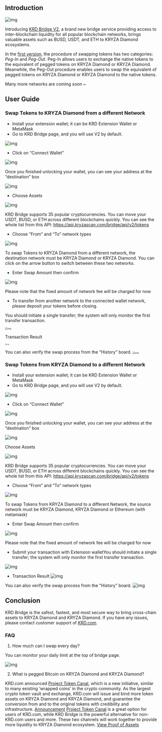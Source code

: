 ## Introduction
![img](https://lh3.googleusercontent.com/ncyDydx75XwAaf8UqrROaVroneHbAS37n6tMP8xBja_W8qqlSK-jkrgngJ58DhzRoQKNvOdVoB9oyZGAWJGrmjUJxi3b9GaF8zhUny5J5B0P17InvH2gT1ozJ_HinrhAPc92SVLL)

Introducing [KRD Bridge V2](https://www.kryzascan.com/en/bridge), a brand new bridge service providing access to inter-blockchain liquidity for all popular blockchain networks, brings valuable assets such as BUSD, USDT, and ETH to KRYZA Diamond ecosystems. 

In the [first version](https://docs.kryzascan.com/smart-chain/guides/panama.html), the procedure of swapping tokens has two categories: *Peg-In* and *Peg-Out*. Peg-In allows users to exchange the native tokens to the equivalent of pegged tokens on KRYZA Diamond or KRYZA Diamond. Meanwhile, the Peg-Out procedure enables users to swap the equivalent of pegged tokens on KRYZA Diamond or KRYZA Diamond to the native tokens. 

Many more networks are coming soon ~


## User Guide
### Swap Tokens to KRYZA Diamond from a different Network
- Install your extension wallet; it can be KRD Extension Wallet or MetaMask
- Go to KRD Bridge page, and you will use V2 by default.

![img](https://lh3.googleusercontent.com/dSHu7isnz-4ZLIxGPtDrb9RgYJFv97QzsCoEhwSEJMZRLSzYino7u_zq8RjC6iWOmpBrvPlAfPy_YLbujO5pdIzGDzlvaNM9fgM62hAfWRTKq23MkikoWWGgMKaTbLLZREDyqhO3)

- Click on “Connect Wallet”

![img](https://lh4.googleusercontent.com/87HpRGLnFDcputyQmRheP3BFQuvWWNDrktbp_pT64PdVlKJz86qNVx0FSxJ-rVR7jq2TnP22j0yRpmVGRO4Lxt3ynu5-nPwu0cu-oJm4Kv45Qqq2SYqJ1VzLmpgMY9KmfjpE7BG8)

Once you finished unlocking your wallet, you can see your address at the “destination” box

![img](https://lh6.googleusercontent.com/T_fO4CbH1rn3B8Olszfc4u6s0Xy6Ie5AS4ezMLRpQuBXu_9K5thFewGPk2bT9jJA9AVfJzsazqtq5N996mgCHgos3i3KFFNwY3pi7gs4kVEHOjrj3Bs0kbvHKjmtPiNtkMdiTlaf)

- Choose Assets

![img](https://lh3.googleusercontent.com/w9ZPn0h6jXTNU7v7l3J85Y0MNNDQgx_Gb732qK5hqKeU2tBP29GqIjUdeiKuTYxfd825cLxcXrpCoth_cHAeEesSQxmNA-4rlSt3m1MLHun_3Cmzg7atHmkvQxEcU_eSeMv0Nm6P)

KRD Bridge supports 35 popular cryptocurrencies. You can move your USDT, BUSD, or ETH across different blockchains quickly. You can see the whole list from this API: https://api.kryzascan.com/bridge/api/v2/tokens 

- Choose “From” and “To” network types

![img](https://lh3.googleusercontent.com/KQ4fWbg3WYMAgeQPlFWXUJooZEdn-YUzmOJEURGONbOKQWey88dJf183UhRD2yzBFsZNOT1GCj3FFNbR20PuImBiNV6GOKWFjKkKT0eHoY1U38NDjehPT7eOzUSx-7EZt-jPeVvc)

To swap Tokens to KRYZA Diamond from a different network, the destination network must be KRYZA Diamond or KRYZA Diamond. You can click on the arrow button to switch between these two networks. 

- Enter Swap Amount then confirm

![img](https://lh6.googleusercontent.com/LPjQPguN2hzRmw_R0NqxrCCbovWTKx8WclrnKTUIfUc47upsPUZuN7Qoa0rq04nw4upugW429HHHU_5PNQ7585ExzBf3poRiGDoTCTX7IthtAJGmJa1_IKnysFHtA4fOpnx_UpaZ)

Please note that the fixed amount of network fee will be charged for now

- To transfer from another network to the connected wallet network, please deposit your tokens before closing. 

You should initiate a single transfer; the system will only monitor the first transfer transaction.

<img src="https://lh5.googleusercontent.com/85Q29z-66WsUf047Ub4H-zy-NMGJC9GBt9ogLgYxWLAymkmE8ztARC2hq0argnPSENh8jrKL3aF_IwrO4qsGAJv055mb1KmhxrL2FHdwusG2l19JYmRdXidy8TvJcOTZKJxwT_zs" alt="img" style="zoom:50%;" />

Transaction Result 

<img src="https://lh4.googleusercontent.com/z__YhfQgDHhjZaRLtAhcm0ovWYV68Sb5r3qRSArpCtE3hnvP3ngT-jkeQe1q_0EbKbp_-iO_6SUNiseLQN4uM1VSdmcVAJyhS_mZsFvWEWEk2rlK1GfwHCE_Xr95y6phE_jkpo7q" alt="img" style="zoom:33%;" />

You can also verify the swap process from the “History” board. 
<img src="https://lh4.googleusercontent.com/74FfAjGt-NItSTjwNkBXFLTpLkkOGf7LGZ_ZyIpYusreWvvHilqFlgiL8Npl_gDAZfXOCcb60KfK_E3eZa4kE9V_AbiRTHN-L7MUmpEdhyg8K4jdrdJmyP-qn-iQ-8OliCXm_g-2" alt="img" style="zoom: 50%;" />

### Swap Tokens from KRYZA Diamond to a different Network

- Install your extension wallet; it can be KRD Extension Wallet or MetaMask
- Go to KRD Bridge page, and you will use V2 by default.

![img](https://lh3.googleusercontent.com/dSHu7isnz-4ZLIxGPtDrb9RgYJFv97QzsCoEhwSEJMZRLSzYino7u_zq8RjC6iWOmpBrvPlAfPy_YLbujO5pdIzGDzlvaNM9fgM62hAfWRTKq23MkikoWWGgMKaTbLLZREDyqhO3)

- Click on “Connect Wallet”

![img](https://lh4.googleusercontent.com/87HpRGLnFDcputyQmRheP3BFQuvWWNDrktbp_pT64PdVlKJz86qNVx0FSxJ-rVR7jq2TnP22j0yRpmVGRO4Lxt3ynu5-nPwu0cu-oJm4Kv45Qqq2SYqJ1VzLmpgMY9KmfjpE7BG8)

Once you finished unlocking your wallet, you can see your address at the “destination” box

![img](https://lh5.googleusercontent.com/e2kaKq5MDsKdAfGrvYCuYkUGcU3UZ7pn3Phe2B-Efz4akCvufTWLHTgPTXnF5ZNrlYPvKMn2V00Tg715wTY7uUS1uO5p9Sux5QNHap_8YmCcZunL_GEHGxLWVMndZInwtR82hY8L)

Choose Assets

![img](https://lh3.googleusercontent.com/w9ZPn0h6jXTNU7v7l3J85Y0MNNDQgx_Gb732qK5hqKeU2tBP29GqIjUdeiKuTYxfd825cLxcXrpCoth_cHAeEesSQxmNA-4rlSt3m1MLHun_3Cmzg7atHmkvQxEcU_eSeMv0Nm6P)

KRD Bridge supports 35 popular cryptocurrencies. You can move your USDT, BUSD, or ETH across different blockchains quickly. You can see the whole list from this API: https://api.kryzascan.com/bridge/api/v2/tokens 

- Choose “From” and “To” network types

![img](https://lh3.googleusercontent.com/KQ4fWbg3WYMAgeQPlFWXUJooZEdn-YUzmOJEURGONbOKQWey88dJf183UhRD2yzBFsZNOT1GCj3FFNbR20PuImBiNV6GOKWFjKkKT0eHoY1U38NDjehPT7eOzUSx-7EZt-jPeVvc)

To swap Tokens from KRYZA Diamond to a different Network, the source network must be KRYZA Diamond, KRYZA Diamond or Ethereum (with metamask)

- Enter Swap Amount then confirm

![img](https://lh6.googleusercontent.com/5-fJqaosqoWbAr7KjZI_8Rle65txVuBqIycEGS33CUyYHSznqA5mjLb0XWiZHLEs-6j3Ur0pEYXHCcQ54-wAtIjwI07S-R24Yt4yzgCpb-4xWUJpk-YX-ktPQ7dSF5EMksJwWTdR)

Please note that the fixed amount of network fee will be charged for now

- Submit your transaction with Extension walletYou should initiate a single transfer; the system will only monitor the first transfer transaction.

![img](https://lh6.googleusercontent.com/EthGaKF3zur1_JrB7EWCE5TrNO81AhFq9FEgsa7fDsCUOQWodwM0_KAs449-owyxNxJ2OseoryHBnHCkgutPihOv8RsYoUtnTWJUUXby1iBNz9nWMbUJVnRjx5AY3oK8NNR7w9NC)



- Transaction Result 
  ![img](https://lh5.googleusercontent.com/57vQZ6Xr7KsLMkfJlPiwnFnoa25tMrZERc3-WUxxQY8mgg1mHDWN1ftQd9wGQGV_pi1LO4J8Kf7W9lF5GfYHJYYAnnjfRbpFZxFtwUjTWJnVJeiyc0Cqn51VvBSYna2LQKiFVkTQ)

You can also verify the swap process from the “History” board. 
![img](https://lh4.googleusercontent.com/74FfAjGt-NItSTjwNkBXFLTpLkkOGf7LGZ_ZyIpYusreWvvHilqFlgiL8Npl_gDAZfXOCcb60KfK_E3eZa4kE9V_AbiRTHN-L7MUmpEdhyg8K4jdrdJmyP-qn-iQ-8OliCXm_g-2)

## Conclusion

KRD Bridge is the safest, fastest, and most secure way to bring cross-chain assets to KRYZA Diamond and KRYZA Diamond. If you have any issues, please contact customer support of [KRD.com](https://www.kryzascan.com/en/support).

### FAQ

1. How much can I swap every day?

You can monitor your daily limit at the top of bridge page. 

![img](https://lh6.googleusercontent.com/pOOuf2k00u7XVs62m0liG_MrHCtL15Fo1-S_KyEofFII8QN7bs1UYCVEiMcFWV294k2hV06hyd6cm6OXbej8aqov8_sF8F5IA5ig7E_R1Pl-OO_MnG44yuXgstUEQfd7c2C2KXtV)

2. What is pegged Bitcoin on KRYZA Diamond and KRYZA Diamond?

KRD.com announced  [Project Token Canal](https://www.kryzascan.com/en/blog/shree-presents-project-token-canal-2/), which is a new initiative, similar to many existing ‘wrapped coins’ in the crypto community. As the largest crypto token vault and exchange, KRD.com will issue and bind more token assets on KRYZA Diamond and KRYZA Diamond, and guarantee the conversion from and to the original tokens with credibility and infrastructure. [Announcement](https://www.kryzascan.com/en/support/articles/daca7c991d5f4c45a4d1083f70912515) [Project Token Canal](https://www.kryzascan.com/en/blog/shree-presents-project-token-canal-2/) is a great option for users of KRD.com, while KRD Bridge is the powerful alternative for non-KRD.com users and more. These two channels will work together to provide more liquidity to KRYZA Diamond ecosystem. [View Proof of Assets](https://www.kryzascan.com/en/assets-proof) 

